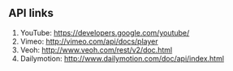 ## API links
1. YouTube: https://developers.google.com/youtube/
1. Vimeo: http://vimeo.com/api/docs/player
1. Veoh: http://www.veoh.com/rest/v2/doc.html
1. Dailymotion: http://www.dailymotion.com/doc/api/index.html
